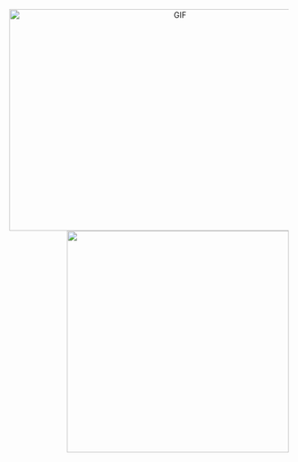 <div align="center">

  <img align="left" top="500" height="400" width="600" alt="GIF" src="https://github.com/dash4k/dash4k/assets/133938416/3ca46025-3f21-4724-b9e5-01993168a30d">
  <img align="right" height="400" width="400" src="https://github.com/dash4k/dash4k/assets/133938416/2a03f0f8-638e-42ed-8ae8-0bd3a17f55dc">

</div>

